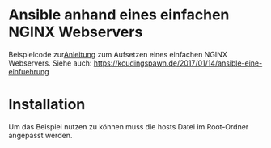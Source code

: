 # Ansible anhand eines einfachen NGINX Webservers

Beispielcode zur[Anleitung](https://koudingspawn.de/2017/01/14/ansible-eine-einfuehrung) zum Aufsetzen eines einfachen NGINX Webservers.
Siehe auch: https://koudingspawn.de/2017/01/14/ansible-eine-einfuehrung

# Installation

Um das Beispiel nutzen zu können muss die hosts Datei im Root-Ordner angepasst werden.
